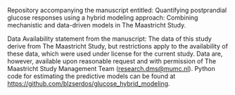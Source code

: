Repository accompanying the manuscript entitled: Quantifying postprandial glucose responses using a hybrid modeling approach: Combining mechanistic and data-driven models in The Maastricht Study. 

Data Availability statement from the manuscript: The data of this study derive from The Maastricht Study, but restrictions apply to the availability of these data, which were used under license for the current study. Data are, however, available upon reasonable request and with permission of The Maastricht Study Management Team (research.dms@mumc.nl). Python code for estimating the predictive models can be found at https://github.com/blzserdos/glucose_hybrid_modeling.
